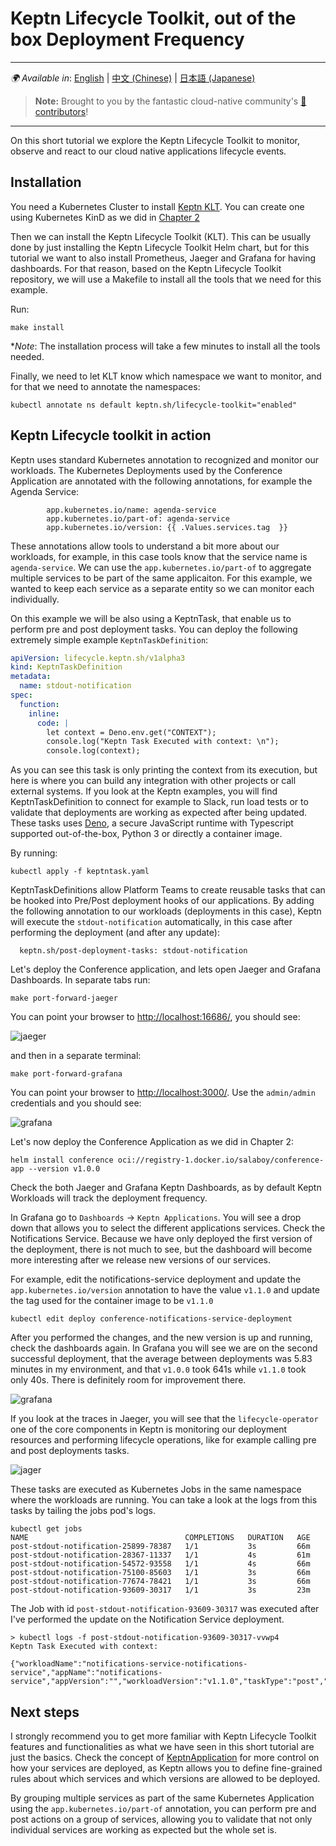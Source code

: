 # Keptn Lifecycle Toolkit, out of the box Deployment Frequency

---
_🌍 Available in_: [English](README.md) | [中文 (Chinese)](README-zh.md) | [日本語 (Japanese)](README-ja.md)

> **Note:** Brought to you by the fantastic cloud-native community's [ 🌟 contributors](https://github.com/salaboy/platforms-on-k8s/graphs/contributors)!

---


On this short tutorial we explore the Keptn Lifecycle Toolkit to monitor, observe and react to our cloud native applications lifecycle events. 


## Installation

You need a Kubernetes Cluster to install [Keptn KLT](https://keptn.sh). You can create one using Kubernetes KinD as we did in [Chapter 2](https://github.com/salaboy/platforms-on-k8s/blob/main/chapter-2/README.md#creating-a-local-cluster-with-kubernetes-kind)

Then we can install the Keptn Lifecycle Toolkit (KLT). This can be usually done by just installing the Keptn Lifecycle Toolkit Helm chart, but for this tutorial we want to also install Prometheus, Jaeger and Grafana for having dashboards. For that reason, based on the Keptn Lifecycle Toolkit repository, we will use a Makefile to install all the tools that we need for this example. 

Run: 

```shell
make install
```

**Note*: The installation process will take a few minutes to install all the tools needed.

Finally, we need to let KLT know which namespace we want to monitor, and for that we need to annotate the namespaces:

```shell
kubectl annotate ns default keptn.sh/lifecycle-toolkit="enabled"
```

## Keptn Lifecycle toolkit in action

Keptn uses standard Kubernetes annotation to recognized and monitor our workloads. 
The Kubernetes Deployments used by the Conference Application are annotated with the following annotations, for example the Agenda Service: 

```shell
        app.kubernetes.io/name: agenda-service
        app.kubernetes.io/part-of: agenda-service
        app.kubernetes.io/version: {{ .Values.services.tag  }}
```

These annotations allow tools to understand a bit more about our workloads, for example, in this case tools know that the service name is `agenda-service`. We can use the `app.kubernetes.io/part-of` to aggregate multiple services to be part of the same applicaiton. For this example, we wanted to keep each service as a separate entity so we can monitor each individually. 

On this example we will be also using a KeptnTask, that enable us to perform pre and post deployment tasks. You can deploy the following extremely simple example `KeptnTaskDefinition`:

```yaml
apiVersion: lifecycle.keptn.sh/v1alpha3
kind: KeptnTaskDefinition
metadata:
  name: stdout-notification
spec:
  function:
    inline:
      code: |
        let context = Deno.env.get("CONTEXT");
        console.log("Keptn Task Executed with context: \n");
        console.log(context);

```

As you can see this task is only printing the context from its execution, but here is where you can build any integration with other projects or call external systems. If you look at the Keptn examples, you will find KeptnTaskDefinition to connect for example to Slack, run load tests or to validate that deployments are working as expected after being updated. These tasks uses [Deno](https://deno.land/), a secure JavaScript runtime with Typescript supported out-of-the-box, Python 3 or directly a container image. 

By running: 

```shell
kubectl apply -f keptntask.yaml
```

KeptnTaskDefinitions allow Platform Teams to create reusable tasks that can be hooked into Pre/Post deployment hooks of our applications. By adding the following annotation to our workloads (deployments in this case), Keptn will execute the `stdout-notification` automatically, in this case after performing the deployment (and after any update): 

```shell
  keptn.sh/post-deployment-tasks: stdout-notification
``` 

Let's deploy the Conference application, and lets open Jaeger and Grafana Dashboards. In separate tabs run: 

```shell
make port-forward-jaeger
```

You can point your browser to [http://localhost:16686/](http://localhost:16686/), you should see: 

![jaeger](../imgs/jaeger.png)


and then in a separate terminal: 

```shell
make port-forward-grafana
```

You can point your browser to [http://localhost:3000/](http://localhost:3000/). Use the `admin/admin` credentials and you should see: 

![grafana](../imgs/grafana.png)


Let's now deploy the Conference Application as we did in Chapter 2: 

```shell
helm install conference oci://registry-1.docker.io/salaboy/conference-app --version v1.0.0
```

Check the both Jaeger and Grafana Keptn Dashboards, as by default Keptn Workloads will track the deployment frequency. 

In Grafana go to `Dashboards` -> `Keptn Applications`.  You will see a drop down that allows you to select the different applications services. Check the Notifications Service. Because we have only deployed the first version of the deployment, there is not much to see, but the dashboard will become more interesting after we release new versions of our services.

For example, edit the notifications-service deployment and update the `app.kubernetes.io/version` annotation to have the value `v1.1.0` and update the tag used for the container image to be `v1.1.0`

```shell
kubectl edit deploy conference-notifications-service-deployment
```

After you performed the changes, and the new version is up and running, check the dashboards again. 
In Grafana you will see we are on the second successful deployment, that the average between deployments was 5.83 minutes in my environment, and that `v1.0.0` took 641s while `v1.1.0` took only 40s. There is definitely room for improvement there. 

![grafana](../imgs/grafana-notificatons-service-v1.1.0.png)

If you look at the traces in Jaeger, you will see that the `lifecycle-operator` one of the core components in Keptn is monitoring our deployment resources and performing lifecycle operations, like for example calling pre and post deployments tasks. 

![jager](../imgs/jaeger-notifications-service-v1.1.0.png)

These tasks are executed as Kubernetes Jobs in the same namespace where the workloads are running. You can take a look at the logs from this tasks by tailing the jobs pod's logs. 

```shell
kubectl get jobs
NAME                                   COMPLETIONS   DURATION   AGE
post-stdout-notification-25899-78387   1/1           3s         66m
post-stdout-notification-28367-11337   1/1           4s         61m
post-stdout-notification-54572-93558   1/1           4s         66m
post-stdout-notification-75100-85603   1/1           3s         66m
post-stdout-notification-77674-78421   1/1           3s         66m
post-stdout-notification-93609-30317   1/1           3s         23m
```

The Job with id `post-stdout-notification-93609-30317` was executed after I've performed the update on the Notification Service deployment. 

```shell
> kubectl logs -f post-stdout-notification-93609-30317-vvwp4
Keptn Task Executed with context: 

{"workloadName":"notifications-service-notifications-service","appName":"notifications-service","appVersion":"","workloadVersion":"v1.1.0","taskType":"post","objectType":"Workload"}

```

## Next steps

I strongly recommend you to get more familiar with Keptn Lifecycle Toolkit features and functionalities as what we have seen in this short tutorial are just the basics. Check the concept of [KeptnApplication](https://lifecycle.keptn.sh/docs/concepts/apps/) for more control on how your services are deployed, as Keptn allows you to define fine-grained rules about which services and which versions are allowed to be deployed. 

By grouping multiple services as part of the same Kubernetes Application using the `app.kubernetes.io/part-of` annotation, you can perform pre and post actions on a group of services, allowing you to validate that not only individual services are working as expected but the whole set is. 

